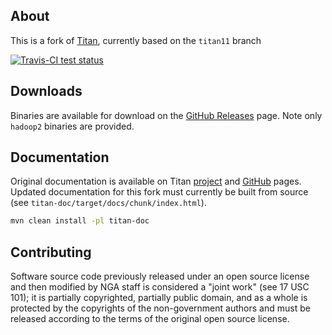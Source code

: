## About

This is a fork of [Titan](https://github.com/thinkaurelius/titan), currently based on the `titan11` branch

<a href="https://travis-ci.org/ngageoint/titan">
	<img alt="Travis-CI test status" 
	     src="https://travis-ci.org/ngageoint/titan.svg?branch=master"/>
</a>

## Downloads

Binaries are available for download on the [GitHub Releases](https://github.com/ngageoint/titan/releases) page. Note only `hadoop2` binaries are provided.

## Documentation

Original documentation is available on Titan [project](http://titandb.io/) and [GitHub](https://github.com/thinkaurelius/titan) pages. Updated documentation for this fork must currently be built from source (see `titan-doc/target/docs/chunk/index.html`).

```bash
mvn clean install -pl titan-doc
```

## Contributing

Software source code previously released under an open source license and then modified by NGA staff is considered a "joint work" (see 17 USC 101); it is partially copyrighted, partially public domain, and as a whole is protected by the copyrights of the non-government authors and must be released according to the terms of the original open source license.

